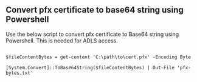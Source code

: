 

## Convert pfx certificate to base64 string using Powershell

Use the below script to convert pfx certificate to Base64 string using Powershell. This is needed for ADLS access.

```

$fileContentBytes = get-content 'C:\path\to\cert.pfx' -Encoding Byte

[System.Convert]::ToBase64String($fileContentBytes) | Out-File 'pfx-bytes.txt'

```
